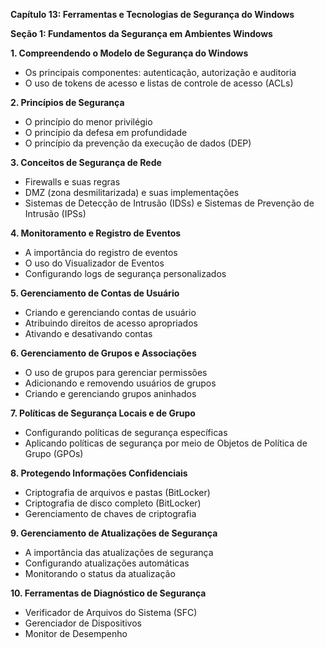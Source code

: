 **Capítulo 13: Ferramentas e Tecnologias de Segurança do Windows**

**Seção 1: Fundamentos da Segurança em Ambientes Windows**

**1. Compreendendo o Modelo de Segurança do Windows**
- Os principais componentes: autenticação, autorização e auditoria
- O uso de tokens de acesso e listas de controle de acesso (ACLs)

**2. Princípios de Segurança**
- O princípio do menor privilégio
- O princípio da defesa em profundidade
- O princípio da prevenção da execução de dados (DEP)

**3. Conceitos de Segurança de Rede**
- Firewalls e suas regras
- DMZ (zona desmilitarizada) e suas implementações
- Sistemas de Detecção de Intrusão (IDSs) e Sistemas de Prevenção de Intrusão (IPSs)

**4. Monitoramento e Registro de Eventos**
- A importância do registro de eventos
- O uso do Visualizador de Eventos
- Configurando logs de segurança personalizados

**5. Gerenciamento de Contas de Usuário**
- Criando e gerenciando contas de usuário
- Atribuindo direitos de acesso apropriados
- Ativando e desativando contas

**6. Gerenciamento de Grupos e Associações**
- O uso de grupos para gerenciar permissões
- Adicionando e removendo usuários de grupos
- Criando e gerenciando grupos aninhados

**7. Políticas de Segurança Locais e de Grupo**
- Configurando políticas de segurança específicas
- Aplicando políticas de segurança por meio de Objetos de Política de Grupo (GPOs)

**8. Protegendo Informações Confidenciais**
- Criptografia de arquivos e pastas (BitLocker)
- Criptografia de disco completo (BitLocker)
- Gerenciamento de chaves de criptografia

**9. Gerenciamento de Atualizações de Segurança**
- A importância das atualizações de segurança
- Configurando atualizações automáticas
- Monitorando o status da atualização

**10. Ferramentas de Diagnóstico de Segurança**
- Verificador de Arquivos do Sistema (SFC)
- Gerenciador de Dispositivos
- Monitor de Desempenho